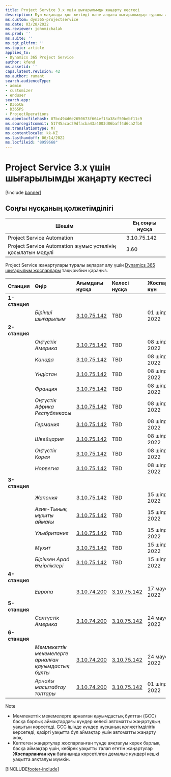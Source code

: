 ```yaml
---
title: Project Service 3.x үшін шығарылымды жаңарту кестесі
description: Бұл мақалада қол жетімді және алдағы шығарылымдар туралы ақпарат берілген Dynamics 365 Project Service Automation.
ms.custom: dyn365-projectservice
ms.date: 03/28/2022
ms.reviewer: johnmichalak
ms.prod: ''
ms.suite: ''
ms.tgt_pltfrm: ''
ms.topic: article
applies_to:
- Dynamics 365 Project Service
author: kfend
ms.assetid: ''
caps.latest.revision: 42
ms.author: rumant
search.audienceType:
- admin
- customizer
- enduser
search.app:
- D365CE
- D365PS
- ProjectOperations
ms.openlocfilehash: 07bc494d6e2650673f664ef13a38cf50bebf11c9
ms.sourcegitcommit: 51745acac29dfacba43a4003d86baff4d6ca2fb8
ms.translationtype: MT
ms.contentlocale: kk-KZ
ms.lasthandoff: 06/14/2022
ms.locfileid: "8959668"
---
```

# <a name="update-release-schedule-for-project-service-3x"></a>Project Service 3.x үшін шығарылымды жаңарту кестесі

[!include [banner](../includes/psa-now-project-operations.md)]

## <a name="latest-version-availability"></a>Соңғы нұсқаның қолжетімділігі

| Шешім  | Ең соңғы нұсқа |
|-------|----|
| Project Service Automation    | 3.10.75.142 |
| Project Service Automation жұмыс үстелінің қосылатын модулі                | 3.60          |

Project Service жаңартулары туралы ақпарат алу үшін [Dynamics 365 шығарылым жоспарлары](/dynamics365/release-plans/) тақырыбын қараңыз. 

| Станция  | Өңір | Ағымдағы нұсқа | Келесі нұсқа |  Жоспарланған күн
| :---   | :---   | :---   | :---   |:---   |         
|<strong>1-станция</strong> | |  |  | |
| | <i>Бірінші шығарылым</i> | [3.10.75.142](whats-new-ur-44.md) | TBD | 01 шілде, 2022
|<strong>2-станция</strong> | |  |  | |
| | <i>Оңтүстік Америка</i> | [3.10.75.142](whats-new-ur-44.md) | TBD | 08 шілде, 2022
| | <i>Канада</i> | [3.10.75.142](whats-new-ur-44.md) | TBD | 08 шілде, 2022
| | <i>Үндістан</i> | [3.10.75.142](whats-new-ur-44.md) | TBD | 08 шілде, 2022
| | <i>Франция</i> | [3.10.75.142](whats-new-ur-44.md) | TBD | 08 шілде, 2022
| | <i>Оңтүстік Африка Республикасы</i> | [3.10.75.142](whats-new-ur-44.md) | TBD | 08 шілде, 2022
| | <i>Германия</i> | [3.10.75.142](whats-new-ur-44.md) | TBD | 08 шілде, 2022
| | <i>Швейцария</i> | [3.10.75.142](whats-new-ur-44.md) | TBD | 08 шілде, 2022
| | <i>Оңтүстік Корея</i> | [3.10.75.142](whats-new-ur-44.md) | TBD | 08 шілде, 2022
| | <i>Норвегия</i> | [3.10.75.142](whats-new-ur-44.md) | TBD | 08 шілде, 2022
|<strong>3-станция</strong> | |  |  | |
| | <i>Жапония</i> | [3.10.75.142](whats-new-ur-44.md) | TBD | 15 шілде, 2022
| | <i>Азия-Тынық мұхиты аймағы</i> | [3.10.75.142](whats-new-ur-44.md) | TBD | 15 шілде, 2022
| | <i>Ұлыбритания</i> | [3.10.75.142](whats-new-ur-44.md) | TBD | 15 шілде, 2022
| | <i>Мұхит</i> | [3.10.75.142](whats-new-ur-44.md) | TBD | 15 шілде, 2022
| | <i>Біріккен Араб Әмірліктері</i> | [3.10.75.142](whats-new-ur-44.md) | TBD | 15 шілде, 2022
|<strong>4-станция</strong> | |  |  | |
| | <i>Европа</i> | [3.10.74.200](whats-new-ur43.md) | [3.10.75.142](whats-new-ur-44.md) | 17 маусым, 2022
|<strong>5-станция</strong> | |  |  | |
| | <i>Солтүстік Америка</i> | [3.10.74.200](whats-new-ur43.md) | [3.10.75.142](whats-new-ur-44.md) | 24 маусым, 2022
|<strong>6-станция</strong> | |  |  | |
| | <i>Мемлекеттік мекемелерге арналған қауымдастық бұлты</i> | [3.10.74.200](whats-new-ur43.md) | [3.10.75.142](whats-new-ur-44.md) | 24 маусым, 2022
| | <i>Арнайы масштабтау топтары</i> | [3.10.74.200](whats-new-ur43.md) | [3.10.75.142](whats-new-ur-44.md) | 01 шілде, 2022




>[!Note]
> - Мемлекеттік мекемелерге арналған қауымдастық бұлттан (GCC) басқа барлық аймақтардағы күндер келесі автоматты жаңартудың уақытын көрсетеді. GCC ішінде күндер нұсқаның қолжетімділігін көрсетеді; қазіргі уақытта бұл аймақтар үшін автоматты жаңарту жоқ.
> - Көптеген жаңартулар жоспарланған түнде аяқталуы керек барлық басқа аймақтар үшін, көбірек уақытты талап ететін жаңартулар **Жоспарланған күн** бағанында көрсетілген демалыс күндері кешкі уақытта аяқталуы мүмкін.


[!INCLUDE[footer-include](../includes/footer-banner.md)]
